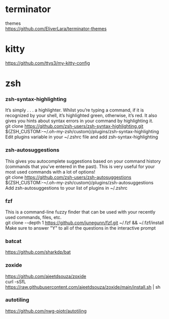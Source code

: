# terminator  

themes  
https://github.com/EliverLara/terminator-themes  

# kitty

https://github.com/ttys3/my-kitty-config

# zsh  

### zsh-syntax-highlighting  
It’s simply . . . a highlighter. Whilst you’re typing a command, if it is recognized by your shell, it’s highlighted green, otherwise, it’s red. It also gives you hints about syntax errors in your command by highlighting it.  
git clone https://github.com/zsh-users/zsh-syntax-highlighting.git ${ZSH_CUSTOM:-~/.oh-my-zsh/custom}/plugins/zsh-syntax-highlighting  
Edit plugins variable in your ~/.zshrc file and add zsh-syntax-highlighting  

### zsh-autosuggestions  
This gives you autocomplete suggestions based on your command history (commands that you’ve entered in the past). This is very useful for your most used commands with a lot of options!  
git clone https://github.com/zsh-users/zsh-autosuggestions ${ZSH_CUSTOM:-~/.oh-my-zsh/custom}/plugins/zsh-autosuggestions  
Add zsh-autosuggestions to your list of plugins in ~/.zshrc  

### fzf  
This is a command-line fuzzy finder that can be used with your recently used commands, files, etc.  
git clone --depth 1 https://github.com/junegunn/fzf.git ~/.fzf && ~/.fzf/install  
Make sure to answer "Y" to all of the questions in the interactive prompt

### batcat
https://github.com/sharkdp/bat

### zoxide
https://github.com/ajeetdsouza/zoxide  
curl -sSfL https://raw.githubusercontent.com/ajeetdsouza/zoxide/main/install.sh | sh

### autotiling
https://github.com/nwg-piotr/autotiling
